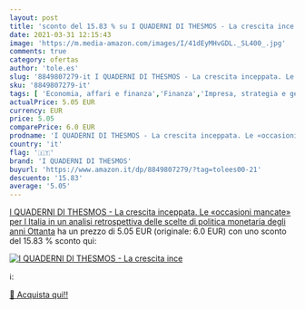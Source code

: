 ```yaml
---
layout: post
title: 'sconto del 15.83 % su I QUADERNI DI THESMOS - La crescita ince  '
date: 2021-03-31 12:15:43
image: 'https://m.media-amazon.com/images/I/41dEyMHvGDL._SL400_.jpg'
comments: true
category: ofertas
author: 'tole.es'
slug: '8849807279-it I QUADERNI DI THESMOS - La crescita inceppata. Le...'
sku: '8849807279-it'
tags: [ 'Economia, affari e finanza','Finanza','Impresa, strategia e gestione','Libri','Libri universitari','Libri universitari economia, affari e finanza','i quaderni di thesmos', ]
actualPrice: 5.05 EUR
currency: EUR
price: 5.05
comparePrice: 6.0 EUR
prodname: 'I QUADERNI DI THESMOS - La crescita inceppata. Le «occasioni mancate» per l Italia in un analisi retrospettiva delle scelte di politica monetaria degli anni Ottanta'
country: 'it'
flag: '🇮🇹'
brand: 'I QUADERNI DI THESMOS'
buyurl: 'https://www.amazon.it/dp/8849807279/?tag=tolees00-21'
descuento: '15.83'
average: '5.05'
---
```


[I QUADERNI DI THESMOS - La crescita inceppata. Le «occasioni mancate» per l Italia in un analisi retrospettiva delle scelte di politica monetaria degli anni Ottanta](https://www.amazon.it/dp/8849807279/?tag=tolees00-21) ha un prezzo di 5.05 EUR (originale: 6.0 EUR) con uno sconto del 15.83 % sconto qui:

[![I QUADERNI DI THESMOS - La crescita ince](https://m.media-amazon.com/images/I/41dEyMHvGDL._SL400_.jpg)](https://www.amazon.it/dp/8849807279/?tag=tolees00-21)

ℹ️:


[🛒 Acquista qui!!](https://www.amazon.it/dp/8849807279/?tag=tolees00-21)
